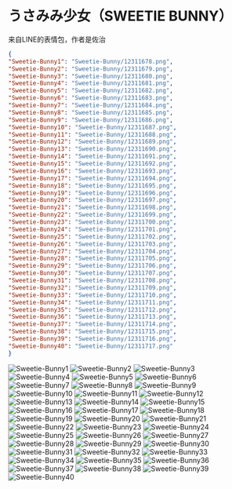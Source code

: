 # うさみみ少女（SWEETIE BUNNY）

来自LINE的表情包，作者是佐治

```json
{
"Sweetie-Bunny1": "Sweetie-Bunny/12311678.png",
"Sweetie-Bunny2": "Sweetie-Bunny/12311679.png",
"Sweetie-Bunny3": "Sweetie-Bunny/12311680.png",
"Sweetie-Bunny4": "Sweetie-Bunny/12311681.png",
"Sweetie-Bunny5": "Sweetie-Bunny/12311682.png",
"Sweetie-Bunny6": "Sweetie-Bunny/12311683.png",
"Sweetie-Bunny7": "Sweetie-Bunny/12311684.png",
"Sweetie-Bunny8": "Sweetie-Bunny/12311685.png",
"Sweetie-Bunny9": "Sweetie-Bunny/12311686.png",
"Sweetie-Bunny10": "Sweetie-Bunny/12311687.png",
"Sweetie-Bunny11": "Sweetie-Bunny/12311688.png",
"Sweetie-Bunny12": "Sweetie-Bunny/12311689.png",
"Sweetie-Bunny13": "Sweetie-Bunny/12311690.png",
"Sweetie-Bunny14": "Sweetie-Bunny/12311691.png",
"Sweetie-Bunny15": "Sweetie-Bunny/12311692.png",
"Sweetie-Bunny16": "Sweetie-Bunny/12311693.png",
"Sweetie-Bunny17": "Sweetie-Bunny/12311694.png",
"Sweetie-Bunny18": "Sweetie-Bunny/12311695.png",
"Sweetie-Bunny19": "Sweetie-Bunny/12311696.png",
"Sweetie-Bunny20": "Sweetie-Bunny/12311697.png",
"Sweetie-Bunny21": "Sweetie-Bunny/12311698.png",
"Sweetie-Bunny22": "Sweetie-Bunny/12311699.png",
"Sweetie-Bunny23": "Sweetie-Bunny/12311700.png",
"Sweetie-Bunny24": "Sweetie-Bunny/12311701.png",
"Sweetie-Bunny25": "Sweetie-Bunny/12311702.png",
"Sweetie-Bunny26": "Sweetie-Bunny/12311703.png",
"Sweetie-Bunny27": "Sweetie-Bunny/12311704.png",
"Sweetie-Bunny28": "Sweetie-Bunny/12311705.png",
"Sweetie-Bunny29": "Sweetie-Bunny/12311706.png",
"Sweetie-Bunny30": "Sweetie-Bunny/12311707.png",
"Sweetie-Bunny31": "Sweetie-Bunny/12311708.png",
"Sweetie-Bunny32": "Sweetie-Bunny/12311709.png",
"Sweetie-Bunny33": "Sweetie-Bunny/12311710.png",
"Sweetie-Bunny34": "Sweetie-Bunny/12311711.png",
"Sweetie-Bunny35": "Sweetie-Bunny/12311712.png",
"Sweetie-Bunny36": "Sweetie-Bunny/12311713.png",
"Sweetie-Bunny37": "Sweetie-Bunny/12311714.png",
"Sweetie-Bunny38": "Sweetie-Bunny/12311715.png",
"Sweetie-Bunny39": "Sweetie-Bunny/12311716.png",
"Sweetie-Bunny40": "Sweetie-Bunny/12311717.png"
}
```
![Sweetie-Bunny1](https://valinecdn.bili33.top/Sweetie-Bunny/12311678.png)
![Sweetie-Bunny2](https://valinecdn.bili33.top/Sweetie-Bunny/12311679.png)
![Sweetie-Bunny3](https://valinecdn.bili33.top/Sweetie-Bunny/12311680.png)
![Sweetie-Bunny4](https://valinecdn.bili33.top/Sweetie-Bunny/12311681.png)
![Sweetie-Bunny5](https://valinecdn.bili33.top/Sweetie-Bunny/12311682.png)
![Sweetie-Bunny6](https://valinecdn.bili33.top/Sweetie-Bunny/12311683.png)
![Sweetie-Bunny7](https://valinecdn.bili33.top/Sweetie-Bunny/12311684.png)
![Sweetie-Bunny8](https://valinecdn.bili33.top/Sweetie-Bunny/12311685.png)
![Sweetie-Bunny9](https://valinecdn.bili33.top/Sweetie-Bunny/12311686.png)
![Sweetie-Bunny10](https://valinecdn.bili33.top/Sweetie-Bunny/12311687.png)
![Sweetie-Bunny11](https://valinecdn.bili33.top/Sweetie-Bunny/12311688.png)
![Sweetie-Bunny12](https://valinecdn.bili33.top/Sweetie-Bunny/12311689.png)
![Sweetie-Bunny13](https://valinecdn.bili33.top/Sweetie-Bunny/12311690.png)
![Sweetie-Bunny14](https://valinecdn.bili33.top/Sweetie-Bunny/12311691.png)
![Sweetie-Bunny15](https://valinecdn.bili33.top/Sweetie-Bunny/12311692.png)
![Sweetie-Bunny16](https://valinecdn.bili33.top/Sweetie-Bunny/12311693.png)
![Sweetie-Bunny17](https://valinecdn.bili33.top/Sweetie-Bunny/12311694.png)
![Sweetie-Bunny18](https://valinecdn.bili33.top/Sweetie-Bunny/12311695.png)
![Sweetie-Bunny19](https://valinecdn.bili33.top/Sweetie-Bunny/12311696.png)
![Sweetie-Bunny20](https://valinecdn.bili33.top/Sweetie-Bunny/12311697.png)
![Sweetie-Bunny21](https://valinecdn.bili33.top/Sweetie-Bunny/12311698.png)
![Sweetie-Bunny22](https://valinecdn.bili33.top/Sweetie-Bunny/12311699.png)
![Sweetie-Bunny23](https://valinecdn.bili33.top/Sweetie-Bunny/12311700.png)
![Sweetie-Bunny24](https://valinecdn.bili33.top/Sweetie-Bunny/12311701.png)
![Sweetie-Bunny25](https://valinecdn.bili33.top/Sweetie-Bunny/12311702.png)
![Sweetie-Bunny26](https://valinecdn.bili33.top/Sweetie-Bunny/12311703.png)
![Sweetie-Bunny27](https://valinecdn.bili33.top/Sweetie-Bunny/12311704.png)
![Sweetie-Bunny28](https://valinecdn.bili33.top/Sweetie-Bunny/12311705.png)
![Sweetie-Bunny29](https://valinecdn.bili33.top/Sweetie-Bunny/12311706.png)
![Sweetie-Bunny30](https://valinecdn.bili33.top/Sweetie-Bunny/12311707.png)
![Sweetie-Bunny31](https://valinecdn.bili33.top/Sweetie-Bunny/12311708.png)
![Sweetie-Bunny32](https://valinecdn.bili33.top/Sweetie-Bunny/12311709.png)
![Sweetie-Bunny33](https://valinecdn.bili33.top/Sweetie-Bunny/12311710.png)
![Sweetie-Bunny34](https://valinecdn.bili33.top/Sweetie-Bunny/12311711.png)
![Sweetie-Bunny35](https://valinecdn.bili33.top/Sweetie-Bunny/12311712.png)
![Sweetie-Bunny36](https://valinecdn.bili33.top/Sweetie-Bunny/12311713.png)
![Sweetie-Bunny37](https://valinecdn.bili33.top/Sweetie-Bunny/12311714.png)
![Sweetie-Bunny38](https://valinecdn.bili33.top/Sweetie-Bunny/12311715.png)
![Sweetie-Bunny39](https://valinecdn.bili33.top/Sweetie-Bunny/12311716.png)
![Sweetie-Bunny40](https://valinecdn.bili33.top/Sweetie-Bunny/12311717.png)